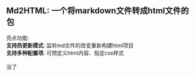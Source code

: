 ## Md2HTML: 一个将markdown文件转成html文件的包

亮点功能:<br>
**支持热更新模式**: 监听md文件的改变重新构建html项目<br>
**支持多种配置项**: 可预定义html内容、指定css样式<br>
<br>
没了
